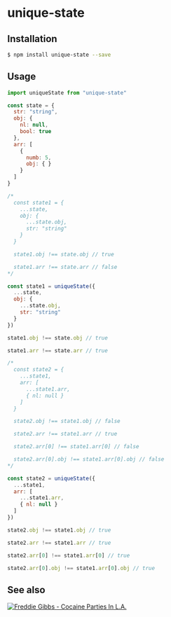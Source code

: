 # unique-state

## Installation

```bash
$ npm install unique-state --save
```

## Usage

```js
import uniqueState from "unique-state"

const state = {
  str: "string",
  obj: {
    nl: null,
    bool: true
  },
  arr: [
    {
      numb: 5,
      obj: { }
    }
  ]
}

/*
  const state1 = {
    ...state,
    obj: {
      ...state.obj,
      str: "string"
    }
  }

  state1.obj !== state.obj // true

  state1.arr !== state.arr // false
*/

const state1 = uniqueState({
  ...state,
  obj: {
    ...state.obj,
    str: "string"
  }
})

state1.obj !== state.obj // true

state1.arr !== state.arr // true

/*
  const state2 = {
    ...state1,
    arr: [
      ...state1.arr,
      { nl: null }
    ]
  }

  state2.obj !== state1.obj // false

  state2.arr !== state1.arr // true

  state2.arr[0] !== state1.arr[0] // false

  state2.arr[0].obj !== state1.arr[0].obj // false
*/

const state2 = uniqueState({
  ...state1,
  arr: [
    ...state1.arr,
    { nl: null }
  ]
})

state2.obj !== state1.obj // true

state2.arr !== state1.arr // true

state2.arr[0] !== state1.arr[0] // true

state2.arr[0].obj !== state1.arr[0].obj // true
```

## See also

[![Freddie Gibbs - Cocaine Parties In L.A.](http://i.imgur.com/3oEmep8.jpg)](https://www.youtube.com/watch?v=lGaVPvWdxrU)